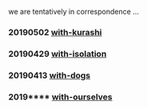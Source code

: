 we are tentatively in correspondence ...

### 20190502 [with-kurashi](https://we-are-tentatively.github.io/in-correspondence/20190502-with-kurashi)

### 20190429 [with-isolation](https://we-are-tentatively.github.io/in-correspondence/20190429-with-isolation)

### 20190413 [with-dogs](https://we-are-tentatively.github.io/in-correspondence/20190409-with-dogs)

### 2019**** [with-ourselves](https://we-are-tentatively.github.io/in-correspondence/with-ourselves)
